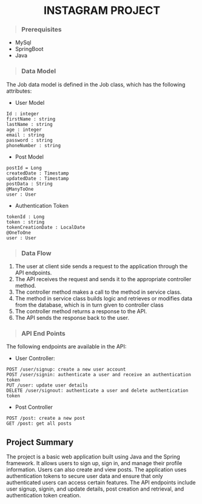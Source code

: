 <h1 align = "center"> INSTAGRAM PROJECT </h1>

>### Prerequisites

-   MySql
-   SpringBoot
-   Java
>### Data Model

The Job data model is defined in the Job class, which has the following attributes:
<br>

* User Model
```
Id : integer
firstName : string
lastName : string
age : integer
email : string
password : string
phoneNumber : string
```

* Post Model
```
postId = Long
createdDate : Timestamp
updatedDate : Timestamp
postData : String
@ManyToOne
user : User

```

* Authentication Token 
```
tokenId : Long
token : string
tokenCreationDate : LocalDate
@OneToOne 
user : User
```
>### Data Flow

1. The user at client side sends a request to the application through the API endpoints.
2. The API receives the request and sends it to the appropriate controller method.
3. The controller method makes a call to the method in service class.
4. The method in service class builds logic and retrieves or modifies data from the database, which is in turn given to controller class
5. The controller method returns a response to the API.
6. The API sends the response back to the user.






>### API End Points 

The following endpoints are available in the API:

* User Controller:
```
POST /user/signup: create a new user account
POST /user/signin: authenticate a user and receive an authentication token
PUT /user: update user details
DELETE /user/signout: authenticate a user and delete authentication token
```

* Post Controller
```
POST /post: create a new post
GET /post: get all posts
```




## Project Summary

The project is a basic web application built using Java and the Spring framework. It allows users to sign up, sign in, and manage their profile information. Users can also create and view posts. The application uses authentication tokens to secure user data and ensure that only authenticated users can access certain features. The API endpoints include user signup, signin, and update details, post creation and retrieval, and authentication token creation. 





